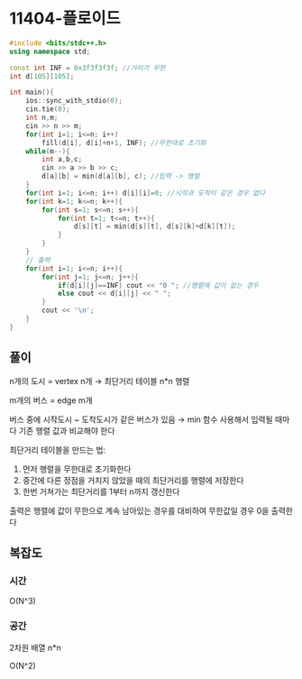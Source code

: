 # 11404-플로이드

```cpp
#include <bits/stdc++.h>
using namespace std;

const int INF = 0x3f3f3f3f; //거리가 무한
int d[105][105];

int main(){
    ios::sync_with_stdio(0);
    cin.tie(0);
    int n,m;
    cin >> n >> m;
    for(int i=1; i<=n; i++) 
        fill(d[i], d[i]+n+1, INF); //무한대로 초기화
    while(m--){
        int a,b,c;
        cin >> a >> b >> c;
        d[a][b] = min(d[a][b], c); //입력 -> 행렬
    }
    for(int i=1; i<=n; i++) d[i][i]=0; //시작과 도착이 같은 경우 없다
    for(int k=1; k<=n; k++){
        for(int s=1; s<=n; s++){
            for(int t=1; t<=n; t++){
                d[s][t] = min(d[s][t], d[s][k]+d[k][t]);
            }
        }
    }
    // 출력
    for(int i=1; i<=n; i++){
        for(int j=1; j<=n; j++){
            if(d[i][j]==INF) cout << "0 "; //행렬에 값이 없는 경우
            else cout << d[i][j] << " ";
        }
        cout << '\n';
    }
}
```

## 풀이

n개의 도시 = vertex n개 → 최단거리 테이블 n*n 행렬

m개의 버스 = edge m개

버스 중에 시작도시 ~ 도착도시가 같은 버스가 있음 → min 함수 사용해서 입력될 때마다 기존 행렬 값과 비교해야 한다

최단거리 테이블을 만드는 법:

1. 먼저 행렬을 무한대로 초기화한다
2. 중간에 다른 정점을 거치지 않았을 때의 최단거리를 행렬에 저장한다
3. 한번 거쳐가는 최단거리를 1부터 n까지 갱신한다

출력은 행렬에 값이 무한으로 계속 남아있는 경우를 대비하여 무한값일 경우 0을 출력한다

## 복잡도

### 시간

O(N^3)

### 공간

2차원 배열 n*n 

O(N^2)